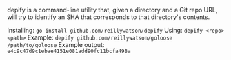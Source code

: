 depify is a command-line utility that, given a directory and a Git repo URL, will try to identify an SHA that corresponds to that directory's contents.

Installing: `go install github.com/reillywatson/depify`
Using: `depify <repo> <path>`
Example: `depify github.com/reillywatson/goloose /path/to/goloose`
Example output: `e4c9c47d9c1ebae4151e081add90fc11bcfa498a`
